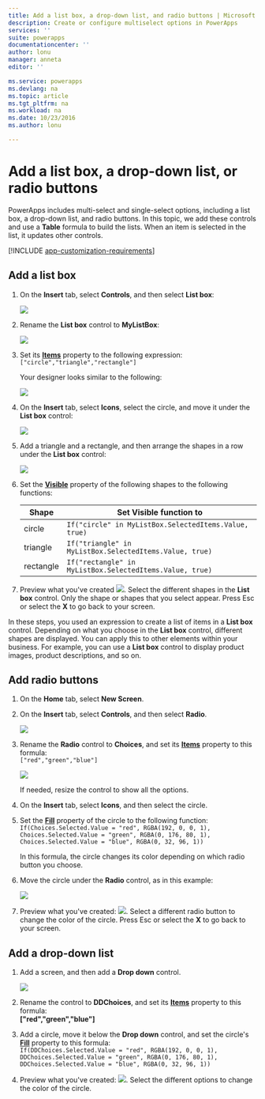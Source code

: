 ```yaml
---
title: Add a list box, a drop-down list, and radio buttons | Microsoft Docs
description: Create or configure multiselect options in PowerApps
services: ''
suite: powerapps
documentationcenter: ''
author: lonu
manager: anneta
editor: ''

ms.service: powerapps
ms.devlang: na
ms.topic: article
ms.tgt_pltfrm: na
ms.workload: na
ms.date: 10/23/2016
ms.author: lonu

---
```

# Add a list box, a drop-down list, or radio buttons
PowerApps includes multi-select and single-select options, including a list box, a drop-down list, and radio buttons. In this topic, we add these controls and use a **Table** formula to build the lists. When an item is selected in the list, it updates other controls.

[!INCLUDE [app-customization-requirements](../includes/app-customization-requirements.md)]

## Add a list box
1. On the **Insert** tab, select **Controls**, and then select **List box**:  

    ![][2]  

2. Rename the **List box** control to **MyListBox**:  

    ![][3]

3. Set its **[Items](controls/properties-core.md)** property to the following expression:  
   ```["circle","triangle","rectangle"]```  <br/>

    Your designer looks similar to the following:

    ![][4]

4. On the **Insert** tab, select **Icons**, select the circle, and move it under the **List box** control:

    ![][5]  

5. Add a triangle and a rectangle, and then arrange the shapes in a row under the **List box** control:

    ![][6]  

6. Set the **[Visible](controls/properties-core.md)** property of the following shapes to the following functions:  

   | Shape | Set Visible function to |
   | --- | --- |
   | circle |```If("circle" in MyListBox.SelectedItems.Value, true)``` |
   | triangle |```If("triangle" in MyListBox.SelectedItems.Value, true)``` |
   | rectangle |```If("rectangle" in MyListBox.SelectedItems.Value, true)``` |

7. Preview what you've created ![][1]. Select the different shapes in the **List box** control. Only the shape or shapes that you select appear. Press Esc or select the **X** to go back to your screen.

In these steps, you used an expression to create a list of items in a **List box** control. Depending on what you choose in the **List box** control, different shapes are displayed. You can apply this to other elements within your business. For example, you can use a **List box** control to display product images, product descriptions, and so on.

## Add radio buttons
1. On the **Home** tab, select **New Screen**.

2. On the **Insert** tab, select **Controls**, and then select **Radio**.

    ![][10]  

3. Rename the **Radio** control to **Choices**, and set its **[Items](controls/properties-core.md)** property to this formula:  
   ```["red","green","blue"]```  <br/>

    ![][12]  

    If needed, resize the control to show all the options.

4. On the **Insert** tab, select **Icons**, and then select the circle.

5. Set the **[Fill](controls/properties-color-border.md)** property of the circle to the following function:  
   ```If(Choices.Selected.Value = "red", RGBA(192, 0, 0, 1), Choices.Selected.Value = "green", RGBA(0, 176, 80, 1), Choices.Selected.Value = "blue", RGBA(0, 32, 96, 1))```  

    In this formula, the circle changes its color depending on which radio button you choose.

6. Move the circle under the **Radio** control, as in this example:

    ![][14]  

7. Preview what you've created: ![][1]. Select a different radio button to change the color of the circle. Press Esc or select the **X** to go back to your screen.

## Add a drop-down list
1. Add a screen, and then add a **Drop down** control.

    ![][15]  

2. Rename the control to **DDChoices**, and set its **[Items](controls/properties-core.md)** property to this formula:<br>
   **["red","green","blue"]**

3. Add a circle, move it below the **Drop down** control, and set the circle's **[Fill](controls/properties-color-border.md)** property to this formula:  
   ```If(DDChoices.Selected.Value = "red", RGBA(192, 0, 0, 1), DDChoices.Selected.Value = "green", RGBA(0, 176, 80, 1), DDChoices.Selected.Value = "blue", RGBA(0, 32, 96, 1))```

4. Preview what you've created: ![][1]. Select the different options to change the color of the circle.

[1]: ./media/add-list-box-drop-down-list-radio-button/preview.png
[2]: ./media/add-list-box-drop-down-list-radio-button/listbox.png
[3]: ./media/add-list-box-drop-down-list-radio-button/renamelistbox.png
[4]: ./media/add-list-box-drop-down-list-radio-button/itemslistbox.png
[5]: ./media/add-list-box-drop-down-list-radio-button/circle.png
[6]: ./media/add-list-box-drop-down-list-radio-button/allshapes.png
[10]: ./media/add-list-box-drop-down-list-radio-button/radiobutton.png
[12]: ./media/add-list-box-drop-down-list-radio-button/itemsradio.png
[14]: ./media/add-list-box-drop-down-list-radio-button/radiocircle.png
[15]: ./media/add-list-box-drop-down-list-radio-button/dropdown.png
